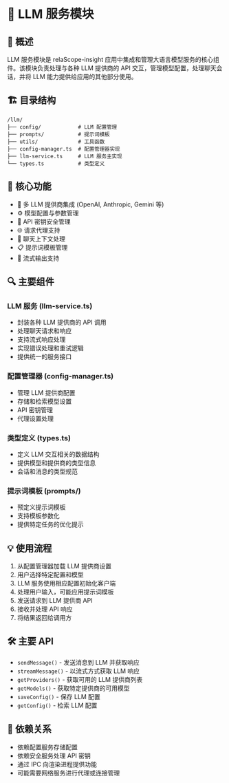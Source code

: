 # 🧠 LLM 服务模块

## 📘 概述

LLM 服务模块是 relaScope-insight 应用中集成和管理大语言模型服务的核心组件。该模块负责处理与各种 LLM 提供商的 API 交互，管理模型配置，处理聊天会话，并将 LLM 能力提供给应用的其他部分使用。

## 🏗️ 目录结构

```
/llm/
├── config/            # LLM 配置管理
├── prompts/           # 提示词模板
├── utils/             # 工具函数
├── config-manager.ts  # 配置管理器实现
├── llm-service.ts     # LLM 服务主实现
└── types.ts           # 类型定义
```

## 🚀 核心功能

- 🔌 多 LLM 提供商集成 (OpenAI, Anthropic, Gemini 等)
- ⚙️ 模型配置与参数管理
- 🔑 API 密钥安全管理
- 🌐 请求代理支持
- 💬 聊天上下文处理
- 📋 提示词模板管理
- 🔄 流式输出支持

## 🔍 主要组件

### LLM 服务 (llm-service.ts)
- 封装各种 LLM 提供商的 API 调用
- 处理聊天请求和响应
- 支持流式响应处理
- 实现错误处理和重试逻辑
- 提供统一的服务接口

### 配置管理器 (config-manager.ts)
- 管理 LLM 提供商配置
- 存储和检索模型设置
- API 密钥管理
- 代理设置处理

### 类型定义 (types.ts)
- 定义 LLM 交互相关的数据结构
- 提供模型和提供商的类型信息
- 会话和消息的类型规范

### 提示词模板 (prompts/)
- 预定义提示词模板
- 支持模板参数化
- 提供特定任务的优化提示

## 💡 使用流程

1. 从配置管理器加载 LLM 提供商设置
2. 用户选择特定配置和模型
3. LLM 服务使用相应配置初始化客户端
4. 处理用户输入，可能应用提示词模板
5. 发送请求到 LLM 提供商 API
6. 接收并处理 API 响应
7. 将结果返回给调用方

## 🛠️ 主要 API

- `sendMessage()` - 发送消息到 LLM 并获取响应
- `streamMessage()` - 以流式方式获取 LLM 响应
- `getProviders()` - 获取可用的 LLM 提供商列表
- `getModels()` - 获取特定提供商的可用模型
- `saveConfig()` - 保存 LLM 配置
- `getConfig()` - 检索 LLM 配置

## 🔌 依赖关系

- 依赖配置服务存储配置
- 依赖安全服务处理 API 密钥
- 通过 IPC 向渲染进程提供功能
- 可能需要网络服务进行代理或连接管理 